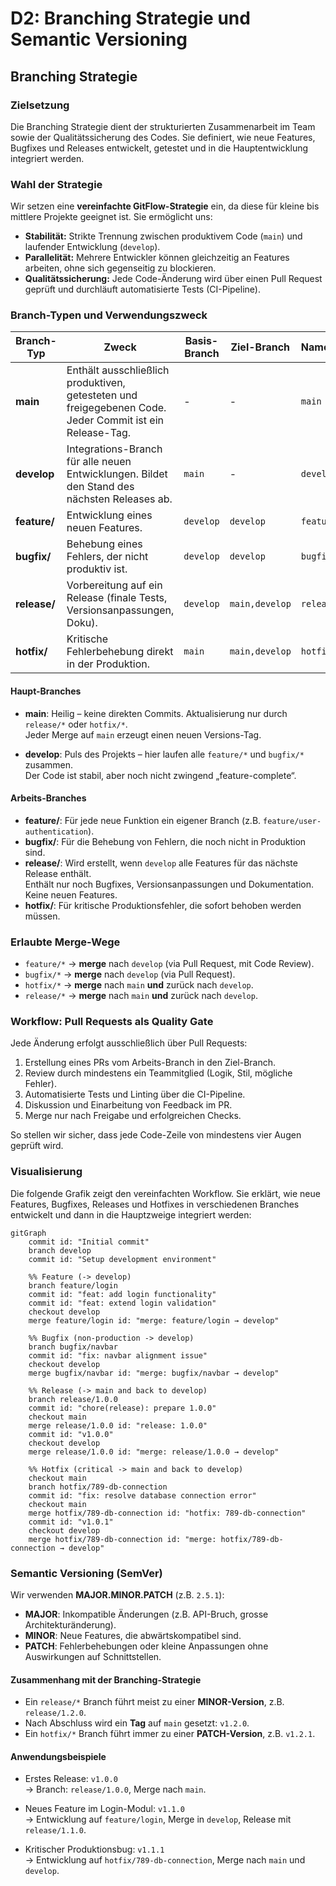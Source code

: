 # D2: Branching Strategie und Semantic Versioning

## Branching Strategie

### Zielsetzung

Die Branching Strategie dient der strukturierten Zusammenarbeit im Team sowie der Qualitätssicherung des Codes. Sie definiert, wie neue Features, Bugfixes und Releases entwickelt, getestet und in die Hauptentwicklung integriert werden.

### Wahl der Strategie

Wir setzen eine **vereinfachte GitFlow-Strategie** ein, da diese für kleine bis mittlere Projekte geeignet ist. Sie ermöglicht uns:

- **Stabilität:** Strikte Trennung zwischen produktivem Code (`main`) und laufender Entwicklung (`develop`).
- **Parallelität:** Mehrere Entwickler können gleichzeitig an Features arbeiten, ohne sich gegenseitig zu blockieren.
- **Qualitätssicherung:** Jede Code-Änderung wird über einen Pull Request geprüft und durchläuft automatisierte Tests (CI-Pipeline).

### Branch-Typen und Verwendungszweck

| Branch-Typ   | Zweck                                                                                                    | Basis-Branch | Ziel-Branch    | Namenskonvention     |
| ------------ | -------------------------------------------------------------------------------------------------------- | ------------ | -------------- | -------------------- |
| **main**     | Enthält ausschließlich produktiven, getesteten und freigegebenen Code. Jeder Commit ist ein Release-Tag. | -            | -              | `main`               |
| **develop**  | Integrations-Branch für alle neuen Entwicklungen. Bildet den Stand des nächsten Releases ab.             | `main`       | -              | `develop`            |
| **feature/** | Entwicklung eines neuen Features.                                                                        | `develop`    | `develop`      | `feature/<feature>`  |
| **bugfix/**  | Behebung eines Fehlers, der nicht produktiv ist.                                                         | `develop`    | `develop`      | `bugfix/<ticket-id>` |
| **release/** | Vorbereitung auf ein Release (finale Tests, Versionsanpassungen, Doku).                                  | `develop`    | `main,develop` | `release/<version>`  |
| **hotfix/**  | Kritische Fehlerbehebung direkt in der Produktion.                                                       | `main`       | `main,develop` | `hotfix/<ticket-id>` |

#### Haupt-Branches

- **main**: Heilig – keine direkten Commits. Aktualisierung nur durch `release/*` oder `hotfix/*`.  
  Jeder Merge auf `main` erzeugt einen neuen Versions-Tag.

- **develop**: Puls des Projekts – hier laufen alle `feature/*` und `bugfix/*` zusammen.  
  Der Code ist stabil, aber noch nicht zwingend „feature-complete“.

#### Arbeits-Branches

- **feature/**: Für jede neue Funktion ein eigener Branch (z.B. `feature/user-authentication`).
- **bugfix/**: Für die Behebung von Fehlern, die noch nicht in Produktion sind.
- **release/**: Wird erstellt, wenn `develop` alle Features für das nächste Release enthält.  
  Enthält nur noch Bugfixes, Versionsanpassungen und Dokumentation. Keine neuen Features.
- **hotfix/**: Für kritische Produktionsfehler, die sofort behoben werden müssen.

### Erlaubte Merge-Wege

- `feature/*` → **merge** nach `develop` (via Pull Request, mit Code Review).
- `bugfix/*` → **merge** nach `develop` (via Pull Request).
- `hotfix/*` → **merge** nach `main` **und** zurück nach `develop`.
- `release/*` → **merge** nach `main` **und** zurück nach `develop`.

### Workflow: Pull Requests als Quality Gate

Jede Änderung erfolgt ausschließlich über Pull Requests:

1. Erstellung eines PRs vom Arbeits-Branch in den Ziel-Branch.
2. Review durch mindestens ein Teammitglied (Logik, Stil, mögliche Fehler).
3. Automatisierte Tests und Linting über die CI-Pipeline.
4. Diskussion und Einarbeitung von Feedback im PR.
5. Merge nur nach Freigabe und erfolgreichen Checks.

So stellen wir sicher, dass jede Code-Zeile von mindestens vier Augen geprüft wird.

### Visualisierung

Die folgende Grafik zeigt den vereinfachten Workflow. Sie erklärt, wie neue Features, Bugfixes, Releases und Hotfixes in verschiedenen Branches entwickelt und dann in die Hauptzweige integriert werden:

```mermaid
gitGraph
    commit id: "Initial commit"
    branch develop
    commit id: "Setup development environment"

    %% Feature (-> develop)
    branch feature/login
    commit id: "feat: add login functionality"
    commit id: "feat: extend login validation"
    checkout develop
    merge feature/login id: "merge: feature/login → develop"

    %% Bugfix (non-production -> develop)
    branch bugfix/navbar
    commit id: "fix: navbar alignment issue"
    checkout develop
    merge bugfix/navbar id: "merge: bugfix/navbar → develop"

    %% Release (-> main and back to develop)
    branch release/1.0.0
    commit id: "chore(release): prepare 1.0.0"
    checkout main
    merge release/1.0.0 id: "release: 1.0.0"
    commit id: "v1.0.0"
    checkout develop
    merge release/1.0.0 id: "merge: release/1.0.0 → develop"

    %% Hotfix (critical -> main and back to develop)
    checkout main
    branch hotfix/789-db-connection
    commit id: "fix: resolve database connection error"
    checkout main
    merge hotfix/789-db-connection id: "hotfix: 789-db-connection"
    commit id: "v1.0.1"
    checkout develop
    merge hotfix/789-db-connection id: "merge: hotfix/789-db-connection → develop"
```

### Semantic Versioning (SemVer)

Wir verwenden **MAJOR.MINOR.PATCH** (z.B. `2.5.1`):

- **MAJOR**: Inkompatible Änderungen (z.B. API-Bruch, grosse Architekturänderung).
- **MINOR**: Neue Features, die abwärtskompatibel sind.
- **PATCH**: Fehlerbehebungen oder kleine Anpassungen ohne Auswirkungen auf Schnittstellen.

#### Zusammenhang mit der Branching-Strategie

- Ein `release/*` Branch führt meist zu einer **MINOR-Version**, z.B. `release/1.2.0`.
- Nach Abschluss wird ein **Tag** auf `main` gesetzt: `v1.2.0`.
- Ein `hotfix/*` Branch führt immer zu einer **PATCH-Version**, z.B. `v1.2.1`.

#### Anwendungsbeispiele

- Erstes Release: `v1.0.0`  
  → Branch: `release/1.0.0`, Merge nach `main`.

- Neues Feature im Login-Modul: `v1.1.0`  
  → Entwicklung auf `feature/login`, Merge in `develop`, Release mit `release/1.1.0`.

- Kritischer Produktionsbug: `v1.1.1`  
  → Entwicklung auf `hotfix/789-db-connection`, Merge nach `main` und `develop`.
